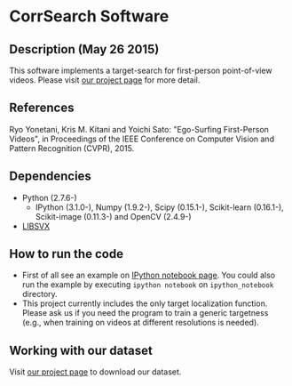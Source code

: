 # CorrSearch Software

## Description (May 26 2015)
This software implements a target-search for first-person point-of-view videos. Please visit [our project page](http://yonetaniryo.github.io/corrsearch/) for more detail.


## References
Ryo Yonetani, Kris M. Kitani and Yoichi Sato: "Ego-Surfing First-Person Videos", in Proceedings of the IEEE Conference on Computer Vision and Pattern Recognition (CVPR), 2015.

## Dependencies
- Python (2.7.6-)
   - IPython (3.1.0-), Numpy (1.9.2-), Scipy (0.15.1-), Scikit-learn (0.16.1-), Scikit-image (0.11.3-) and OpenCV (2.4.9-)
- [LIBSVX](http://www.cse.buffalo.edu/~jcorso/r/supervoxels/)

## How to run the code
- First of all see an example on [IPython notebook page](https://github.com/yonetaniryo/corrsearch/blob/master/ipython_notebook/example.ipynb).
You could also run the example by executing ```ipython notebook``` on ```ipython_notebook``` directory.
- This project currently includes the only target localization function. Please ask us if you need the program to train a generic targetness (e.g., when training on videos at different resolutions is needed). 

## Working with our dataset
Visit [our project page](http://yonetaniryo.github.io/corrsearch/) to download our dataset.

